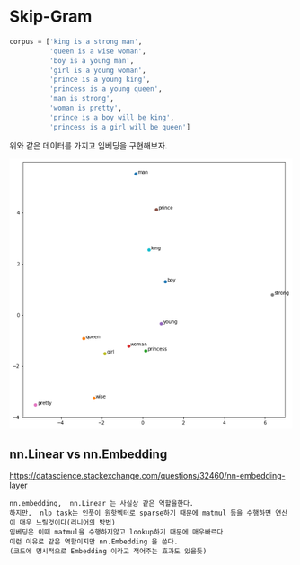 # Skip-Gram 

```py
corpus = ['king is a strong man', 
          'queen is a wise woman', 
          'boy is a young man',
          'girl is a young woman',
          'prince is a young king',
          'princess is a young queen',
          'man is strong', 
          'woman is pretty',
          'prince is a boy will be king',
          'princess is a girl will be queen']
```
위와 같은 데이터를 가지고 임베딩을 구현해보자.


![Image](../../img/SkipGramSimpleResult.png)


## nn.Linear vs nn.Embedding 

https://datascience.stackexchange.com/questions/32460/nn-embedding-layer
```
nn.embedding,  nn.Linear 는 사실상 같은 역할을한다. 
하지만,  nlp task는 인풋이 원핫벡터로 sparse하기 때문에 matmul 등을 수행하면 연산이 매우 느릴것이다(리니어의 방법)
임베딩은 이때 matmul을 수행하지않고 lookup하기 때문에 매우빠르다
이런 이유로 같은 역할이지만 nn.Embedding 을 쓴다.
(코드에 명시적으로 Embedding 이라고 적어주는 효과도 있을듯)
```
